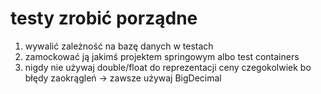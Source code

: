 # testy zrobić porządne
1. wywalić zależność na bazę danych w testach 
2. zamockować ją jakimś projektem springowym albo test containers
3. nigdy nie używaj double/float do reprezentacji ceny czegokolwiek bo błędy zaokrągleń -> zawsze używaj BigDecimal